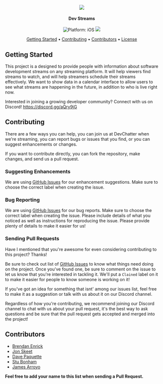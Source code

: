 <p align="center">
  <a href="#" alt="DevStreams" width="200"><img src="DevChatterLogo.png"></a>
</p>
<h4 align="center">Dev Streams</h4>

<p align="center">
<img src="https://img.shields.io/badge/Platform-.NET Core 2.1-lightgrey.svg" style="max-height: 300px;" alt="Platform: iOS">
<a href="https://discord.gg/aQry9jG"><img src="https://img.shields.io/badge/Discord-DevChatter-red.svg" style="max-height: 300px;"></a>
</p>

<p align="center">
  <a href="#getting-started">Getting Started</a> •
  <a href="#contributing">Contributing</a> •
  <a href="#contributors">Contributors</a> •
  <a href="#license">License</a>
</p>

## Getting Started

This project is a designed to provide people with information about software development streams on any streaming platform. It will help viewers find streams to watch, and will help streamers schedule their streams effectively. We want to show data in a calendar interface to allow users to see what streams are happening in the future, in addition to who is live right now.

Interested in joining a growing developer community? Connect with us on Discord! https://discord.gg/aQry9jG

## Contributing

There are a few ways you can help, you can join us at DevChatter when we're streaming, you can report bugs or issues that you find, or you can suggest enhancements or changes.

If you want to contribute directly, you can fork the repository, make changes, and send us a pull request.

### Suggesting Enhancements

We are using [GitHub Issues](https://github.com/DevChatter/DevStreams/issues) for our enhancement suggestions. Make sure to choose the correct label when creating the issue.

### Bug Reporting

We are using [GitHub Issues](https://github.com/DevChatter/DevStreams/issues) for our bug reports. Make sure to choose the correct label when creating the issue. Please include details of what you noticed as well as instructions for reproducing the issue. Please provide plenty of details to make it easier for us!

### Sending Pull Requests

Have I mentioned that you're awesome for even considering contributing to this project? Thanks!

Be sure to check out list of [GitHub Issues](https://github.com/DevChatter/DevStreams/issues) to know what things need doing on the project. Once you've found one, be sure to comment on the issue to let us know that you're interested in tackling it. We'll put a `Clained` label on it to make it easier for people to know someone is working on it!

If you've got an idea for something that isnt' among our issues list, feel free to make it as a suggestion or talk with us about it on our Discord channel.

Regardless of how you're contributing, we recommend joining our Discord channel to chat with us about your pull request, it's the best way to ask questions and be sure that the pull request gets accepted and merged into the project!

## Contributors

* [Brendan Enrick](https://github.com/benrick)
* [Jon Skeet](https://github.com/jskeet)
* [Dave Paquette](https://github.com/dpaquette)
* [Stu Bonham](https://github.com/essenbee)
* [James Arroyo](https://github.com/jamesarroyo1994)

**Feel free to add your name to this list when sending a Pull Request.**
